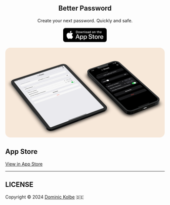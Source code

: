 <p align="center">
  <h2 align="center">Better Password</h2>
  <p align="center">Create your next password. Quickly and safe.<p>
  <p align="center">
    <a href="https://apple.co/3nS83ki" target="_blank">
      <img src="https://github.com/dominickolbe/BetterPassword/blob/master/docs/assets/app_store_badge_dark.svg?raw=true" alt="App Store" width="140px">
    </a>
  </p>
</p>

<img src="https://github.com/dominickolbe/BetterPassword/blob/master/showcase.png?raw=true" style="border-radius: 16px" />

## App Store

[View in App Store](https://apps.apple.com/app/better-password/id1605037431l)

---

## LICENSE

Copyright © 2024 [Dominic Kolbe](https://dominickolbe.dk) :de:
